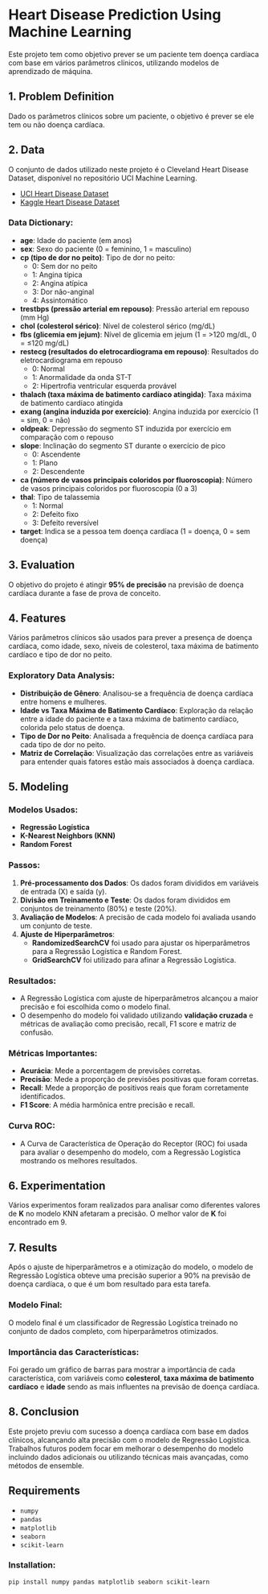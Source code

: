 # Heart Disease Prediction Using Machine Learning

Este projeto tem como objetivo prever se um paciente tem doença cardíaca com base em vários parâmetros clínicos, utilizando modelos de aprendizado de máquina.

## 1. Problem Definition

Dado os parâmetros clínicos sobre um paciente, o objetivo é prever se ele tem ou não doença cardíaca.

## 2. Data

O conjunto de dados utilizado neste projeto é o Cleveland Heart Disease Dataset, disponível no repositório UCI Machine Learning.

- [UCI Heart Disease Dataset](https://archive.ics.uci.edu/ml/datasets/heart+Disease)
- [Kaggle Heart Disease Dataset](https://www.kaggle.com/ronitf/heart-disease-uci)

### Data Dictionary:

- **age**: Idade do paciente (em anos)
- **sex**: Sexo do paciente (0 = feminino, 1 = masculino)
- **cp (tipo de dor no peito)**: Tipo de dor no peito:
  - 0: Sem dor no peito
  - 1: Angina típica
  - 2: Angina atípica
  - 3: Dor não-anginal
  - 4: Assintomático
- **trestbps (pressão arterial em repouso)**: Pressão arterial em repouso (mm Hg)
- **chol (colesterol sérico)**: Nível de colesterol sérico (mg/dL)
- **fbs (glicemia em jejum)**: Nível de glicemia em jejum (1 = >120 mg/dL, 0 = ≤120 mg/dL)
- **restecg (resultados do eletrocardiograma em repouso)**: Resultados do eletrocardiograma em repouso
  - 0: Normal
  - 1: Anormalidade da onda ST-T
  - 2: Hipertrofia ventricular esquerda provável
- **thalach (taxa máxima de batimento cardíaco atingida)**: Taxa máxima de batimento cardíaco atingida
- **exang (angina induzida por exercício)**: Angina induzida por exercício (1 = sim, 0 = não)
- **oldpeak**: Depressão do segmento ST induzida por exercício em comparação com o repouso
- **slope**: Inclinação do segmento ST durante o exercício de pico
  - 0: Ascendente
  - 1: Plano
  - 2: Descendente
- **ca (número de vasos principais coloridos por fluoroscopia)**: Número de vasos principais coloridos por fluoroscopia (0 a 3)
- **thal**: Tipo de talassemia
  - 1: Normal
  - 2: Defeito fixo
  - 3: Defeito reversível
- **target**: Indica se a pessoa tem doença cardíaca (1 = doença, 0 = sem doença)

## 3. Evaluation

O objetivo do projeto é atingir **95% de precisão** na previsão de doença cardíaca durante a fase de prova de conceito.

## 4. Features

Vários parâmetros clínicos são usados para prever a presença de doença cardíaca, como idade, sexo, níveis de colesterol, taxa máxima de batimento cardíaco e tipo de dor no peito.

### Exploratory Data Analysis:

- **Distribuição de Gênero**: Analisou-se a frequência de doença cardíaca entre homens e mulheres.
- **Idade vs Taxa Máxima de Batimento Cardíaco**: Exploração da relação entre a idade do paciente e a taxa máxima de batimento cardíaco, colorida pelo status de doença.
- **Tipo de Dor no Peito**: Analisada a frequência de doença cardíaca para cada tipo de dor no peito.
- **Matriz de Correlação**: Visualização das correlações entre as variáveis para entender quais fatores estão mais associados à doença cardíaca.

## 5. Modeling

### Modelos Usados:

- **Regressão Logística**
- **K-Nearest Neighbors (KNN)**
- **Random Forest**

### Passos:

1. **Pré-processamento dos Dados**: Os dados foram divididos em variáveis de entrada (X) e saída (y).
2. **Divisão em Treinamento e Teste**: Os dados foram divididos em conjuntos de treinamento (80%) e teste (20%).
3. **Avaliação de Modelos**: A precisão de cada modelo foi avaliada usando um conjunto de teste.
4. **Ajuste de Hiperparâmetros**:
   - **RandomizedSearchCV** foi usado para ajustar os hiperparâmetros para a Regressão Logística e Random Forest.
   - **GridSearchCV** foi utilizado para afinar a Regressão Logística.

### Resultados:

- A Regressão Logística com ajuste de hiperparâmetros alcançou a maior precisão e foi escolhida como o modelo final.
- O desempenho do modelo foi validado utilizando **validação cruzada** e métricas de avaliação como precisão, recall, F1 score e matriz de confusão.

### Métricas Importantes:

- **Acurácia**: Mede a porcentagem de previsões corretas.
- **Precisão**: Mede a proporção de previsões positivas que foram corretas.
- **Recall**: Mede a proporção de positivos reais que foram corretamente identificados.
- **F1 Score**: A média harmônica entre precisão e recall.

### Curva ROC:

- A Curva de Característica de Operação do Receptor (ROC) foi usada para avaliar o desempenho do modelo, com a Regressão Logística mostrando os melhores resultados.

## 6. Experimentation

Vários experimentos foram realizados para analisar como diferentes valores de **K** no modelo KNN afetaram a precisão. O melhor valor de **K** foi encontrado em 9.

## 7. Results

Após o ajuste de hiperparâmetros e a otimização do modelo, o modelo de Regressão Logística obteve uma precisão superior a 90% na previsão de doença cardíaca, o que é um bom resultado para esta tarefa.

### Modelo Final:
O modelo final é um classificador de Regressão Logística treinado no conjunto de dados completo, com hiperparâmetros otimizados.

### Importância das Características:
Foi gerado um gráfico de barras para mostrar a importância de cada característica, com variáveis como **colesterol**, **taxa máxima de batimento cardíaco** e **idade** sendo as mais influentes na previsão de doença cardíaca.

## 8. Conclusion

Este projeto previu com sucesso a doença cardíaca com base em dados clínicos, alcançando alta precisão com o modelo de Regressão Logística. Trabalhos futuros podem focar em melhorar o desempenho do modelo incluindo dados adicionais ou utilizando técnicas mais avançadas, como métodos de ensemble.

## Requirements

- `numpy`
- `pandas`
- `matplotlib`
- `seaborn`
- `scikit-learn`

### Installation:

```bash
pip install numpy pandas matplotlib seaborn scikit-learn
